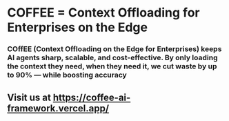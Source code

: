 # COFFEE = Context Offloading for Enterprises on the Edge
### COffEE (Context Offloading on the Edge for Enterprises) keeps AI agents sharp, scalable, and cost-effective. By only loading the context they need, when they need it, we cut waste by up to 90% — while boosting accuracy

## Visit us at https://coffee-ai-framework.vercel.app/
